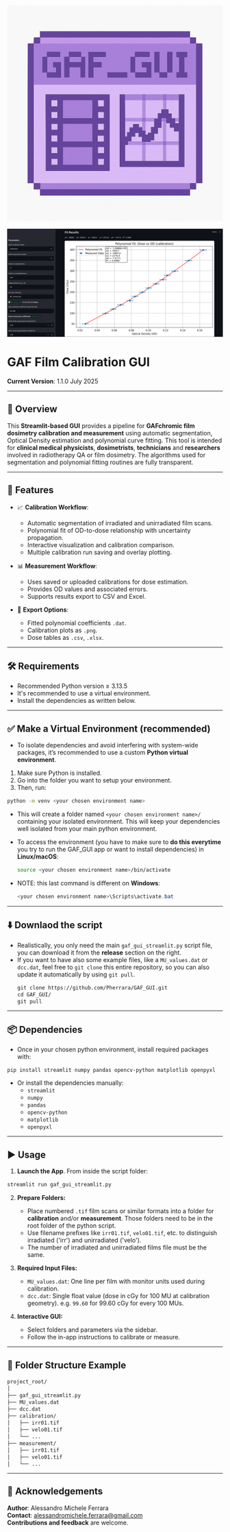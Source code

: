 ![GAF GUI Icon](logo.png)

![GAF GUI Icon](screenshot.png)

# GAF Film Calibration GUI

**Current Version**: 1.1.0 July 2025

---

## 🧾 Overview

This **Streamlit-based GUI** provides a pipeline for **GAFchromic film dosimetry calibration and measurement** using automatic segmentation, Optical Density estimation and polynomial curve fitting.
This tool is intended for **clinical medical physicists**, **dosimetrists**, **technicians** and **researchers** involved in radiotherapy QA or film dosimetry. 
The algorithms used for segmentation and polynomial fitting routines are fully transparent.

---

## 🧪 Features

- 📈 **Calibration Workflow**:
  - Automatic segmentation of irradiated and unirradiated film scans.
  - Polynomial fit of OD-to-dose relationship with uncertainty propagation.
  - Interactive visualization and calibration comparison.
  - Multiple calibration run saving and overlay plotting.

- 📊 **Measurement Workflow**:
  - Uses saved or uploaded calibrations for dose estimation.
  - Provides OD values and associated errors.
  - Supports results export to CSV and Excel.

- 💾 **Export Options**:
  - Fitted polynomial coefficients `.dat`.
  - Calibration plots as `.png`.
  - Dose tables as `.csv`, `.xlsx`.

---

## 🛠 Requirements

- Recommended Python version ≥ 3.13.5
- It's recommended to use a virtual environment.
- Install the dependencies as written below.

---

## ✅ Make a Virtual Environment (recommended)

- To isolate dependencies and avoid interfering with system-wide packages, it’s recommended to use a custom **Python virtual environment**.

1. Make sure Python is installed. 
2. Go into the folder you want to setup your environment.
3. Then, run:

  ```bash
  python -m venv <your chosen environment name>
  ```

- This will create a folder named `<your chosen environment name>/` containing your isolated environment. This will keep your dependencies well isolated from your main python environment.

- To access the environment (you have to make sure to **do this everytime** you try to run the GAF_GUI app or want to install dependencies) in **Linux/macOS**:

  ```bash
  source <your chosen environment name>/bin/activate
  ```

- NOTE: this last command is different on **Windows**:

  ```powershell
  <your chosen environment name>\Scripts\activate.bat
  ```

---

## ⬇️ Downlaod the script

- Realistically, you only need the main `gaf_gui_streamlit.py` script file, you can download it from the **release** section on the right.
- If you want to have also some example files, like a `MU_values.dat` or `dcc.dat`, feel free to `git clone` this entire repository, so you can also update it automatically by using `git pull`.
  ```
  git clone https://github.com/Pherrara/GAF_GUI.git
  cd GAF_GUI/
  git pull
  ``` 

---

## 📦 Dependencies

- Once in your chosen python environment, install required packages with:
``` shell
pip install streamlit numpy pandas opencv-python matplotlib openpyxl
```

- Or install the dependencies manually:
	- `streamlit`
	- `numpy`
	- `pandas`
	- `opencv-python`
	- `matplotlib`
	- `openpyxl`

---

## ▶️ Usage

1. **Launch the App**. From inside the script folder:
  ```bash
  streamlit run gaf_gui_streamlit.py
  ```

2. **Prepare Folders:**
   - Place numbered `.tif` film scans or similar formats into a folder for **calibration** and/or **measurement**. Those folders need to be in the root folder of the python script.
   - Use filename prefixes like `irr01.tif`, `velo01.tif`, etc. to distinguish irradiated ('irr') and unirradiated ('velo').
   - The number of irradiated and unirradiated films file must be the same.

3. **Required Input Files:**
   - `MU_values.dat`: One line per film with monitor units used during calibration.
   - `dcc.dat`: Single float value (dose in cGy for 100 MU at calibration geometry). e.g. `99.60` for 99.60 cGy for every 100 MUs.

4. **Interactive GUI:**
   - Select folders and parameters via the sidebar.
   - Follow the in-app instructions to calibrate or measure.

---

## 📁 Folder Structure Example

```
project_root/
│
├── gaf_gui_streamlit.py
├── MU_values.dat
├── dcc.dat
├── calibration/
│   ├── irr01.tif
│   ├── velo01.tif
│   └── ...
├── measurement/
│   ├── irr01.tif
│   ├── velo01.tif
│   └── ...
```


---

## 🙏 Acknowledgements

**Author**: Alessandro Michele Ferrara  
**Contact**: alessandromichele.ferrara@gmail.com  
**Contributions and feedback** are welcome.
